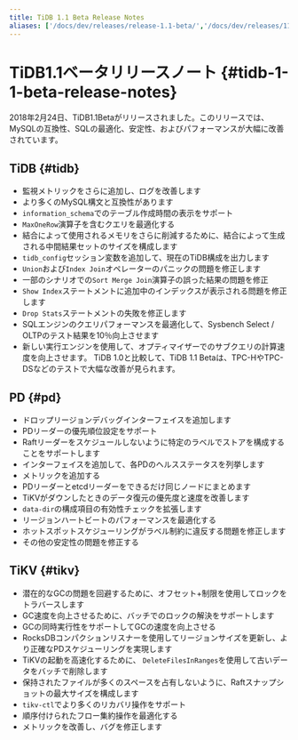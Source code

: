 ```yaml
---
title: TiDB 1.1 Beta Release Notes
aliases: ['/docs/dev/releases/release-1.1-beta/','/docs/dev/releases/11beta/']
---
```


# TiDB1.1ベータリリースノート {#tidb-1-1-beta-release-notes}

2018年2月24日、TiDB1.1Betaがリリースされました。このリリースでは、MySQLの互換性、SQLの最適化、安定性、およびパフォーマンスが大幅に改善されています。

## TiDB {#tidb}

-   監視メトリックをさらに追加し、ログを改善します
-   より多くのMySQL構文と互換性があります
-   `information_schema`でのテーブル作成時間の表示をサポート
-   `MaxOneRow`演算子を含むクエリを最適化する
-   結合によって使用されるメモリをさらに削減するために、結合によって生成される中間結果セットのサイズを構成します
-   `tidb_config`セッション変数を追加して、現在のTiDB構成を出力します
-   `Union`および`Index Join`オペレーターのパニックの問題を修正します
-   一部のシナリオでの`Sort Merge Join`演算子の誤った結果の問題を修正
-   `Show Index`ステートメントに追加中のインデックスが表示される問題を修正します
-   `Drop Stats`ステートメントの失敗を修正します
-   SQLエンジンのクエリパフォーマンスを最適化して、Sysbench Select / OLTPのテスト結果を10％向上させます
-   新しい実行エンジンを使用して、オプティマイザーでのサブクエリの計算速度を向上させます。 TiDB 1.0と比較して、TiDB 1.1 Betaは、TPC-HやTPC-DSなどのテストで大幅な改善が見られます。

## PD {#pd}

-   ドロップリージョンデバッグインターフェイスを追加します
-   PDリーダーの優先順位設定をサポート
-   Raftリーダーをスケジュールしないように特定のラベルでストアを構成することをサポートします
-   インターフェイスを追加して、各PDのヘルスステータスを列挙します
-   メトリックを追加する
-   PDリーダーとetcdリーダーをできるだけ同じノードにまとめます
-   TiKVがダウンしたときのデータ復元の優先度と速度を改善します
-   `data-dir`の構成項目の有効性チェックを拡張します
-   リージョンハートビートのパフォーマンスを最適化する
-   ホットスポットスケジューリングがラベル制約に違反する問題を修正します
-   その他の安定性の問題を修正する

## TiKV {#tikv}

-   潜在的なGCの問題を回避するために、オフセット+制限を使用してロックをトラバースします
-   GC速度を向上させるために、バッチでのロックの解決をサポートします
-   GCの同時実行性をサポートしてGCの速度を向上させる
-   RocksDBコンパクションリスナーを使用してリージョンサイズを更新し、より正確なPDスケジューリングを実現します
-   TiKVの起動を高速化するために、 `DeleteFilesInRanges`を使用して古いデータをバッチで削除します
-   保持されたファイルが多くのスペースを占有しないように、Raftスナップショットの最大サイズを構成します
-   `tikv-ctl`でより多くのリカバリ操作をサポート
-   順序付けられたフロー集約操作を最適化する
-   メトリックを改善し、バグを修正します
